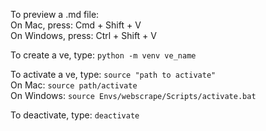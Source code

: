 To preview a .md file:  
On Mac, press: Cmd + Shift + V  
On Windows, press: Ctrl + Shift + V

To create a ve, type: `python -m venv ve_name`

To activate a ve, type: `source "path to activate"`  
On Mac: `source path/activate`  
On Windows: `source Envs/webscrape/Scripts/activate.bat`

To deactivate, type: `deactivate`
